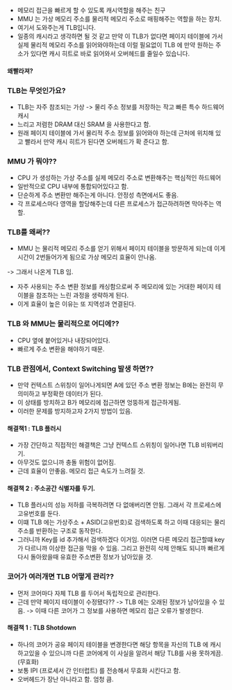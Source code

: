 
- 메모리 접근을 빠르게 할 수 있도록 캐시역할을 해주는 친구
- MMU 는 가상 메모리 주소를 물리적 메모리 주소로 매핑해주는 역할을 하는 장치.
- 여기서 도와주는게 TLB입니다. 
- 일종의 캐시라고 생각하면 될 것 같고 만약 이 TLB가 없다면 페이지 테이블에 가서 실제 물리적 메모리 주소를 읽어와야하는데 이럴 필요없이 TLB 에 만약 원하는 주소가 있다면 캐시 히트로 바로 읽어와서 오버헤드를 줄일수 있습니다. 

#### 왜빨라져?

### TLB는 무엇인가요?

- TLB는 자주 참조되는 가상 -> 물리 주소 정보를 저장하는 작고 빠른 특수 하드웨어 캐시
- 느리고 저렴한 DRAM 대신 SRAM 을 사용한다고 함. 
- 원래 페이지 테이블에 가서 물리적 주소 정보를 읽어와야 하는데 근처에 위치해 있고 빨라서 만약 캐시 히트가 된다면 오버헤드가 확 준다고 함. 

### MMU 가 뭐야??

- CPU 가 생성하는 가상 주소를 실제 메모리 주소로 변환해주는 핵심적인 하드웨어
- 일반적으로 CPU 내부에 통합되어있다고 함. 
- 단순하게 주소 변환만 해주는게 아니다. 안정성 측면에서도 좋음.
- 각 프로세스마다 영역을 할당해주는데 다른 프로세스가 접근하려하면 막아주는 역할. 

### TLB를 왜써??

- MMU 는 물리적 메모리 주소를 얻기 위해서 페이지 테이블을 방문하게 되는데 이게 시간이 2번들어가게 됨으로 가상 메모리 효율이 안나옴.

-> 그래서 나온게 TLB 임. 

- 자주 사용되는 주소 변환 정보를 캐싱함으로써 주 메모리에 있는 거대한 페이지 테이블을 참조하는 느린 과정을 생략하게 된다. 
- 이게 효율이 높은 이유는 또 지역성과 연결된다. 

### TLB 와 MMU는 물리적으로 어디에??

- CPU 옆에 붙어있거나 내장되어있다. 
- 빠르게 주소 변환을 해야하기 때문. 



### TLB 관점에서, Context Switching 발생 하면?? 

- 만약 컨텍스트 스위칭이 일어나게되면  A에 있던 주소 변환 정보는 B에는 완전히 무의미하고 부정확한 데이터가 된다. 
- 이 상태를 방치하고 B가 메모리에 접근하면 엉뚱하게 접근하게됨. 
- 이러한 문제를 방지하고자 2가지 방법이 있음.

#### 해결책1 : TLB 플러시

- 가장 간단하고 직접적인 해결책은 그냥 컨텍스트 스위칭이 일어나면 TLB 비워버리기.
- 아무것도 없으니까 충돌 위험이 없어짐. 
- 근데 효율이 안좋음. 메모리 접근 속도가 느려질 것. 

#### 해결책 2 : 주소공간 식별자를 두기. 

- TLB 플러시의 성능 저하를 극복하려면 다 없애버리면 안됨. 그래서 각 프로세스에 고유번호를 둔다. 
- 이떄 TLB 에는 가상주소 + ASID(고유번호)로 검색하도록 하고 이때 대응되는 물리주소를 반환하는 구조로 동작한다.
- 그러니까 Key를 id 추가해서 검색하겠다 이거임. 이러면 다른 메모리 접근할떄 key가 다르니까 이상한 접근을 막을 수 있음. 그리고 완전히 삭제 안해도 되니까 빠르게 다시 돌아왔을때 유효한 주소변환 정보가 남아있을 것.  


### 코어가 여러개면 TLB 어떻게 관리??

- 먼저 코어마다 자체 TLB 를 두어서 독립적으로 관리한다. 
- 근데 만약 페이지 테이블이 수정됐다??
	-> TLB 에는 오래된 정보가 남아있을 수 있음. 
	-> 이때 다른 코어가 그 정보를 사용하면 메모리 접근 오류가 발생한다. 

#### 해결책 1 : TLB Shotdown

- 하나의 코어가 공유 페이지 테이블을 변경한다면 해당 항목을 자신의 TLB 에 캐시하고있을 수 있으니까 다른 코어에게 이 사실을 알려서 해당 TLB를 사용 못하게끔. (무효화)
- 보통 IPI (프로세서 간 인터럽트) 를 전송해서 무효화 시킨다고 함. 
- 오버헤드가 장난 아니라고 함. 엄청 큼. 
